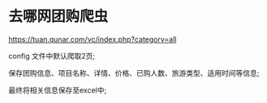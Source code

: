 # 去哪网团购爬虫
https://tuan.qunar.com/vc/index.php?category=all

config 文件中默认爬取2页;

保存团购信息、项目名称、详情、价格、已购人数、旅游类型、适用时间等信息;

最终将相关信息保存至excel中;

